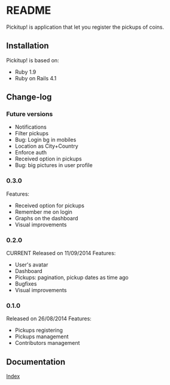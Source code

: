 # README
Pickitup! is application that let you register the pickups of coins.

## Installation

Pickitup! is based on:
 * Ruby 1.9
 * Ruby on Rails 4.1

## Change-log

### Future versions
 * Notifications
 * Filter pickups
 * Bug: Login bg in mobiles
 * Location as City+Country
 * Enforce auth
 * Received option in pickups
 * Bug: big pictures in user profile

### 0.3.0
Features:
 * Received option for pickups
 * Remember me on login
 * Graphs on the dashboard
 * Visual improvements
 
### 0.2.0
CURRENT
Released on 11/09/2014
Features:
 * User's avatar
 * Dashboard
 * Pickups: pagination, pickup dates as time ago
 * Bugfixes
 * Visual improvements

### 0.1.0
Released on 26/08/2014
Features:
 * Pickups registering
 * Pickups management
 * Contributors management

## Documentation
[Index](doc/readme.md)
